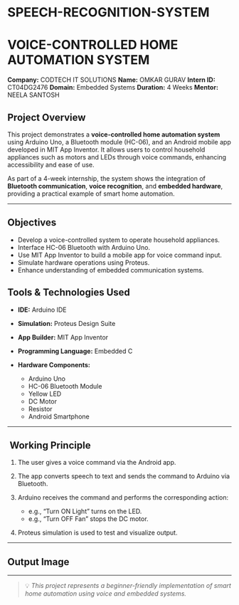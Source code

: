# SPEECH-RECOGNITION-SYSTEM

# VOICE-CONTROLLED HOME AUTOMATION SYSTEM

**Company:** CODTECH IT SOLUTIONS
**Name:** OMKAR GURAV
**Intern ID:** CT04DG2476
**Domain:** Embedded Systems
**Duration:** 4 Weeks
**Mentor:** NEELA SANTOSH

## Project Overview

This project demonstrates a **voice-controlled home automation system** using Arduino Uno, a Bluetooth module (HC-06), and an Android mobile app developed in MIT App Inventor. It allows users to control household appliances such as motors and LEDs through voice commands, enhancing accessibility and ease of use.

As part of a 4-week internship, the system shows the integration of **Bluetooth communication**, **voice recognition**, and **embedded hardware**, providing a practical example of smart home automation.

---

## Objectives

* Develop a voice-controlled system to operate household appliances.
* Interface HC-06 Bluetooth with Arduino Uno.
* Use MIT App Inventor to build a mobile app for voice command input.
* Simulate hardware operations using Proteus.
* Enhance understanding of embedded communication systems.

## Tools & Technologies Used

* **IDE:** Arduino IDE
* **Simulation:** Proteus Design Suite
* **App Builder:** MIT App Inventor
* **Programming Language:** Embedded C
* **Hardware Components:**

  * Arduino Uno
  * HC-06 Bluetooth Module
  * Yellow LED
  * DC Motor
  * Resistor
  * Android Smartphone

---

##  Working Principle

1. The user gives a voice command via the Android app.
2. The app converts speech to text and sends the command to Arduino via Bluetooth.
3. Arduino receives the command and performs the corresponding action:

   * e.g., “Turn ON Light” turns on the LED.
   * e.g., “Turn OFF Fan” stops the DC motor.
4. Proteus simulation is used to test and visualize output.

---

## Output Image

---

> 💡 *This project represents a beginner-friendly implementation of smart home automation using voice and embedded systems.*
